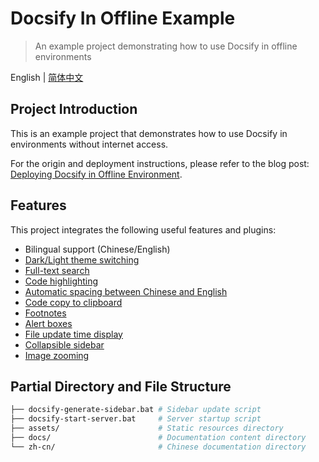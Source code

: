 # Docsify In Offline Example

> An example project demonstrating how to use Docsify in offline environments

English | [简体中文](zh-cn/README.md)

## Project Introduction

This is an example project that demonstrates how to use Docsify in environments without internet access.

For the origin and deployment instructions, please refer to the blog post: [Deploying Docsify in Offline Environment](https://viazure.cc/posts/development/deploying-docsify-in-offline-environment/).

## Features

This project integrates the following useful features and plugins:

- Bilingual support (Chinese/English)
- [Dark/Light theme switching](https://github.com/boopathikumar018/docsify-darklight-theme)
- [Full-text search](https://docsify.js.org/#/plugins?id=full-text-search)
- [Code highlighting](https://docsify.js.org/#/language-highlight)
- [Automatic spacing between Chinese and English](https://github.com/sy-records/docsify-pangu)
- [Code copy to clipboard](https://github.com/jperasmus/docsify-copy-code)
- [Footnotes](https://github.com/sy-records/docsify-footnotes)
- [Alert boxes](https://github.com/fzankl/docsify-plugin-flexible-alerts)
- [File update time display](https://github.com/fzankl/docsify-plugin-flexible-alerts)
- [Collapsible sidebar](https://github.com/iPeng6/docsify-sidebar-collapse)
- [Image zooming](https://kingdido999.github.io/zooming/docs/#/)

## Partial Directory and File Structure

```bash
├── docsify-generate-sidebar.bat # Sidebar update script
├── docsify-start-server.bat     # Server startup script
├── assets/                      # Static resources directory
├── docs/                        # Documentation content directory
└── zh-cn/                       # Chinese documentation directory
```
